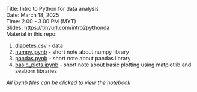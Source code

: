 Title: Intro to Python for data analysis\
Date: March 18, 2025\
Time: 2.00 - 3.00 PM (MYT)\
Slides: https://tinyurl.com/intro2pythonda \
Material in this repo: 
1) diabetes.csv - data
2) [numpy.ipynb](https://github.com/tengku-hanis/intro_pythonDA/blob/main/numpy.ipynb) - short note about numpy library
3) [pandas.pynb](https://github.com/tengku-hanis/intro_pythonDA/blob/main/pandas.ipynb) - short note about pandas library
4) [basic_plots.ipynb](https://github.com/tengku-hanis/intro_pythonDA/blob/main/basic_plots.ipynb) - short note about basic plotting using matplotlib and seaborn libraries

*All ipynb files can be clicked to view the notebook*

